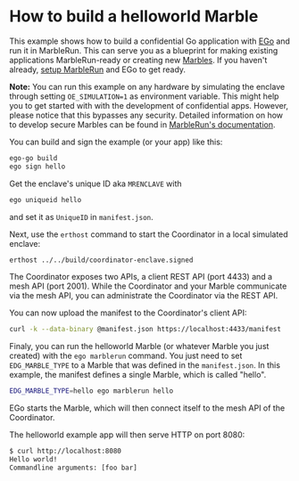 # How to build a helloworld Marble

This example shows how to build a confidential Go application with [EGo](https://ego.dev) and run it in MarbleRun. This can serve you as a blueprint for making existing applications MarbleRun-ready or creating new [Marbles](https://docs.edgeless.systems/marblerun/architecture/marbles). If you haven't already, [setup MarbleRun](../../BUILD.md#build) and EGo to get ready.

**Note:** You can run this example on any hardware by simulating the enclave through setting `OE_SIMULATION=1` as environment variable. This might help you to get started with with the development of confidential apps. However, please notice that this bypasses any security. Detailed information on how to develop secure Marbles can be found in [MarbleRun's documentation](https://docs.edgeless.systems/marblerun/workflows/add-service).

You can build and sign the example (or your app) like this:

```sh
ego-go build
ego sign hello
```

Get the enclave's unique ID aka `MRENCLAVE` with

```sh
ego uniqueid hello
```

and set it as `UniqueID` in `manifest.json`.

Next, use the `erthost` command to start the Coordinator in a local simulated enclave:

```sh
erthost ../../build/coordinator-enclave.signed
```

The Coordinator exposes two APIs, a client REST API (port 4433) and a mesh API (port 2001). While the Coordinator and your Marble communicate via the mesh API, you can administrate the Coordinator via the REST API.

You can now upload the manifest to the Coordinator's client API:

```sh
curl -k --data-binary @manifest.json https://localhost:4433/manifest
```

Finaly, you can run the helloworld Marble (or whatever Marble you just created) with the `ego marblerun` command. You just need to set `EDG_MARBLE_TYPE` to a Marble that was defined in the `manifest.json`. In this example, the manifest defines a single Marble, which is called "hello".

```sh
EDG_MARBLE_TYPE=hello ego marblerun hello
```

EGo starts the Marble, which will then connect itself to the mesh API of the Coordinator.

The helloworld example app will then serve HTTP on port 8080:

```sh
$ curl http://localhost:8080
Hello world!
Commandline arguments: [foo bar]
```
